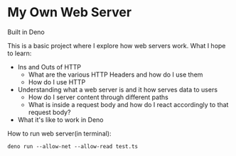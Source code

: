 # My Own Web Server
Built in Deno

This is a basic project where I explore how web servers work. 
What I hope to learn:
* Ins and Outs of HTTP
  - What are the various HTTP Headers and how do I use them
  - How do I use HTTP
* Understanding what a web server is and it how serves data to users
  - How do I server content through different paths
  - What is inside a request body and how do I react accordingly to that request body?
* What it's like to work in Deno


How to run web server(in terminal):
```
deno run --allow-net --allow-read test.ts
```